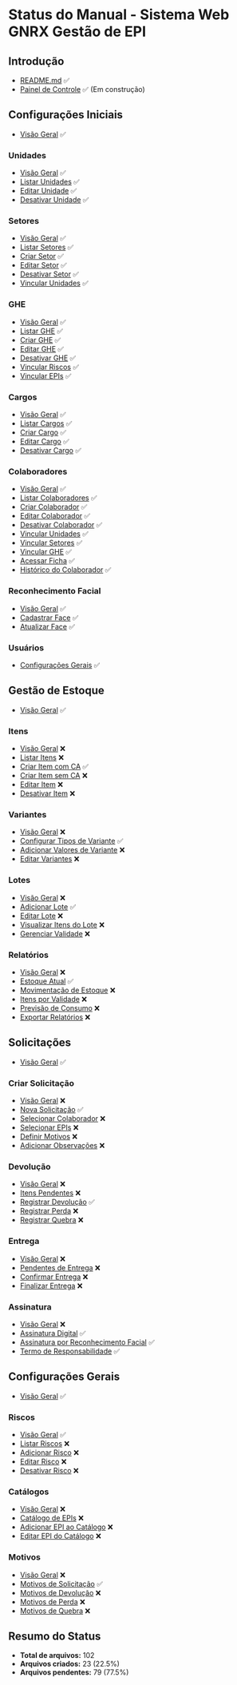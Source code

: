 # Status do Manual - Sistema Web GNRX Gestão de EPI

## Introdução
- [README.md](README.md) ✅
- [Painel de Controle](painel.md) ✅ (Em construção)

## Configurações Iniciais
- [Visão Geral](configuracoes-iniciais/README.md) ✅

### Unidades
- [Visão Geral](configuracoes-iniciais/unidades/README.md) ✅
- [Listar Unidades](configuracoes-iniciais/unidades/listar-unidades.md) ✅
- [Editar Unidade](configuracoes-iniciais/unidades/editar-unidade.md) ✅
- [Desativar Unidade](configuracoes-iniciais/unidades/desativar-unidade.md) ✅

### Setores
- [Visão Geral](configuracoes-iniciais/setores/README.md) ✅
- [Listar Setores](configuracoes-iniciais/setores/listar-setores.md) ✅
- [Criar Setor](configuracoes-iniciais/setores/criar-setor.md) ✅
- [Editar Setor](configuracoes-iniciais/setores/editar-setor.md) ✅
- [Desativar Setor](configuracoes-iniciais/setores/desativar-setor.md) ✅
- [Vincular Unidades](configuracoes-iniciais/setores/vincular-unidades.md) ✅

### GHE
- [Visão Geral](configuracoes-iniciais/ghe/README.md) ✅
- [Listar GHE](configuracoes-iniciais/ghe/listar-ghe.md) ✅
- [Criar GHE](configuracoes-iniciais/ghe/criar-ghe.md) ✅
- [Editar GHE](configuracoes-iniciais/ghe/editar-ghe.md) ✅
- [Desativar GHE](configuracoes-iniciais/ghe/desativar-ghe.md) ✅
- [Vincular Riscos](configuracoes-iniciais/ghe/vincular-riscos.md) ✅
- [Vincular EPIs](configuracoes-iniciais/ghe/vincular-epis.md) ✅

### Cargos
- [Visão Geral](configuracoes-iniciais/cargos/README.md) ✅
- [Listar Cargos](configuracoes-iniciais/cargos/listar-cargos.md) ✅
- [Criar Cargo](configuracoes-iniciais/cargos/criar-cargo.md) ✅
- [Editar Cargo](configuracoes-iniciais/cargos/editar-cargo.md) ✅
- [Desativar Cargo](configuracoes-iniciais/cargos/desativar-cargo.md) ✅

### Colaboradores
- [Visão Geral](configuracoes-iniciais/colaboradores/README.md) ✅
- [Listar Colaboradores](configuracoes-iniciais/colaboradores/listar-colaboradores.md) ✅
- [Criar Colaborador](configuracoes-iniciais/colaboradores/criar-colaborador.md) ✅
- [Editar Colaborador](configuracoes-iniciais/colaboradores/editar-colaborador.md) ✅
- [Desativar Colaborador](configuracoes-iniciais/colaboradores/desativar-colaborador.md) ✅
- [Vincular Unidades](configuracoes-iniciais/colaboradores/vincular-unidades.md) ✅
- [Vincular Setores](configuracoes-iniciais/colaboradores/vincular-setores.md) ✅
- [Vincular GHE](configuracoes-iniciais/colaboradores/vincular-ghe.md) ✅
- [Acessar Ficha](ficha-epi-digital/acessar-ficha.md) ✅
- [Histórico do Colaborador](configuracoes-iniciais/colaboradores/historico-colaborador.md) ✅

### Reconhecimento Facial
- [Visão Geral](configuracoes-iniciais/reconhecimento-facial/README.md) ✅
- [Cadastrar Face](configuracoes-iniciais/reconhecimento-facial/cadastrar-face.md) ✅
- [Atualizar Face](configuracoes-iniciais/reconhecimento-facial/atualizar-face.md) ✅

### Usuários
- [Configurações Gerais](configuracoes-iniciais/usuarios/README.md) ✅


## Gestão de Estoque
- [Visão Geral](gestao-estoque/README.md) ✅

### Itens
- [Visão Geral](gestao-estoque/itens/README.md) ❌
- [Listar Itens](gestao-estoque/itens/listar-itens.md) ❌
- [Criar Item com CA](gestao-estoque/itens/criar-item-com-ca.md) ✅
- [Criar Item sem CA](gestao-estoque/itens/criar-item-sem-ca.md) ❌
- [Editar Item](gestao-estoque/itens/editar-item.md) ❌
- [Desativar Item](gestao-estoque/itens/desativar-item.md) ❌

### Variantes
- [Visão Geral](gestao-estoque/variantes/README.md) ❌
- [Configurar Tipos de Variante](gestao-estoque/variantes/configurar-tipos-variante.md) ✅
- [Adicionar Valores de Variante](gestao-estoque/variantes/adicionar-valores-variante.md) ❌
- [Editar Variantes](gestao-estoque/variantes/editar-variantes.md) ❌

### Lotes
- [Visão Geral](gestao-estoque/lotes/README.md) ❌
- [Adicionar Lote](gestao-estoque/lotes/adicionar-lote.md) ✅
- [Editar Lote](gestao-estoque/lotes/editar-lote.md) ❌
- [Visualizar Itens do Lote](gestao-estoque/lotes/visualizar-items-lote.md) ❌
- [Gerenciar Validade](gestao-estoque/lotes/gerenciar-validade.md) ❌

### Relatórios
- [Visão Geral](gestao-estoque/relatorios/README.md) ❌
- [Estoque Atual](gestao-estoque/relatorios/estoque-atual.md) ✅
- [Movimentação de Estoque](gestao-estoque/relatorios/movimentacao-estoque.md) ❌
- [Itens por Validade](gestao-estoque/relatorios/items-por-validade.md) ❌
- [Previsão de Consumo](gestao-estoque/relatorios/previsao-consumo.md) ❌
- [Exportar Relatórios](gestao-estoque/relatorios/exportar-relatorios.md) ❌

## Solicitações
- [Visão Geral](solicitacoes/README.md) ✅

### Criar Solicitação
- [Visão Geral](solicitacoes/criar-solicitacao/README.md) ❌
- [Nova Solicitação](solicitacoes/criar-solicitacao/nova-solicitacao.md) ✅
- [Selecionar Colaborador](solicitacoes/criar-solicitacao/selecionar-colaborador.md) ❌
- [Selecionar EPIs](solicitacoes/criar-solicitacao/selecionar-epis.md) ❌
- [Definir Motivos](solicitacoes/criar-solicitacao/definir-motivos.md) ❌
- [Adicionar Observações](solicitacoes/criar-solicitacao/adicionar-observacoes.md) ❌

### Devolução
- [Visão Geral](solicitacoes/devolucao/README.md) ❌
- [Itens Pendentes](solicitacoes/devolucao/itens-pendentes.md) ❌
- [Registrar Devolução](solicitacoes/devolucao/registrar-devolucao.md) ✅
- [Registrar Perda](solicitacoes/devolucao/registrar-perda.md) ❌
- [Registrar Quebra](solicitacoes/devolucao/registrar-quebra.md) ❌

### Entrega
- [Visão Geral](solicitacoes/entrega/README.md) ❌
- [Pendentes de Entrega](solicitacoes/entrega/pendentes-entrega.md) ❌
- [Confirmar Entrega](solicitacoes/entrega/confirmar-entrega.md) ❌
- [Finalizar Entrega](solicitacoes/entrega/finalizar-entrega.md) ❌

### Assinatura
- [Visão Geral](solicitacoes/assinatura/README.md) ❌
- [Assinatura Digital](solicitacoes/assinatura/assinatura-digital.md) ✅
- [Assinatura por Reconhecimento Facial](solicitacoes/assinatura/assinatura-reconhecimento-facial.md) ✅
- [Termo de Responsabilidade](solicitacoes/assinatura/termo-responsabilidade.md) ✅

## Configurações Gerais
- [Visão Geral](configuracoes-gerais/README.md) ✅

### Riscos
- [Visão Geral](configuracoes-gerais/riscos/README.md) ✅
- [Listar Riscos](configuracoes-gerais/riscos/listar-riscos.md) ❌
- [Adicionar Risco](configuracoes-gerais/riscos/adicionar-risco.md) ❌
- [Editar Risco](configuracoes-gerais/riscos/editar-risco.md) ❌
- [Desativar Risco](configuracoes-gerais/riscos/desativar-risco.md) ❌

### Catálogos
- [Visão Geral](configuracoes-gerais/catalogos/README.md) ❌
- [Catálogo de EPIs](configuracoes-gerais/catalogos/catalogo-epis.md) ❌
- [Adicionar EPI ao Catálogo](configuracoes-gerais/catalogos/adicionar-epi-catalogo.md) ❌
- [Editar EPI do Catálogo](configuracoes-gerais/catalogos/editar-epi-catalogo.md) ❌

### Motivos
- [Visão Geral](configuracoes-gerais/motivos/README.md) ❌
- [Motivos de Solicitação](configuracoes-gerais/motivos/motivos-solicitacao.md) ✅
- [Motivos de Devolução](configuracoes-gerais/motivos/motivos-devolucao.md) ❌
- [Motivos de Perda](configuracoes-gerais/motivos/motivos-perda.md) ❌
- [Motivos de Quebra](configuracoes-gerais/motivos/motivos-quebra.md) ❌

## Resumo do Status
- **Total de arquivos:** 102
- **Arquivos criados:** 23 (22.5%)
- **Arquivos pendentes:** 79 (77.5%)